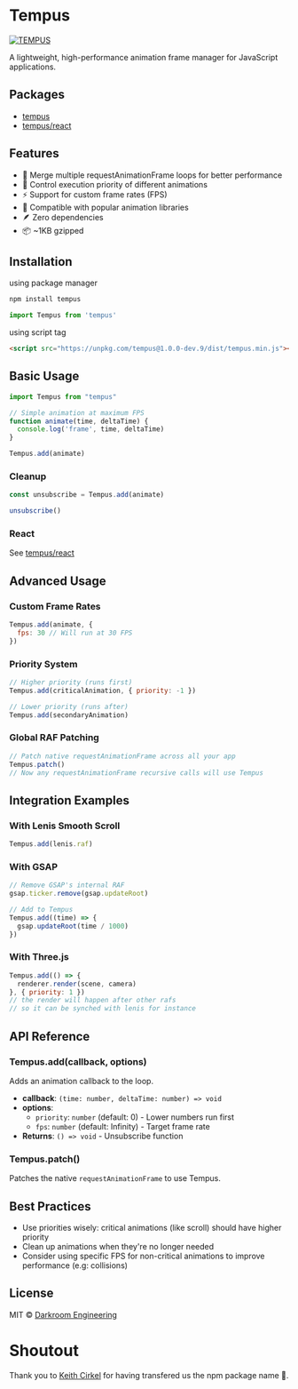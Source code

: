 # Tempus

[![TEMPUS](https://assets.darkroom.engineering/tempus/header.png)](https://github.com/darkroomengineering/tempus)

A lightweight, high-performance animation frame manager for JavaScript applications.

## Packages

- [tempus](./README.md)
- [tempus/react](./packages/react/README.md)

## Features

- 🚀 Merge multiple requestAnimationFrame loops for better performance
- 🎯 Control execution priority of different animations
- ⚡ Support for custom frame rates (FPS)
- 🔄 Compatible with popular animation libraries
- 🪶 Zero dependencies
- 📦 ~1KB gzipped

## Installation

using package manager

```bash
npm install tempus
```

```js
import Tempus from 'tempus'
```

using script tag

```html
<script src="https://unpkg.com/tempus@1.0.0-dev.9/dist/tempus.min.js"></script> 
```

## Basic Usage

```javascript
import Tempus from "tempus"

// Simple animation at maximum FPS
function animate(time, deltaTime) {
  console.log('frame', time, deltaTime)
}

Tempus.add(animate)
```

### Cleanup
```javascript
const unsubscribe = Tempus.add(animate)

unsubscribe()
```

### React

See [tempus/react](./packages/react/README.md)

## Advanced Usage

### Custom Frame Rates

```javascript
Tempus.add(animate, { 
  fps: 30 // Will run at 30 FPS
})
```

### Priority System

```javascript
// Higher priority (runs first)
Tempus.add(criticalAnimation, { priority: -1 })

// Lower priority (runs after)
Tempus.add(secondaryAnimation)
```

### Global RAF Patching

```javascript
// Patch native requestAnimationFrame across all your app
Tempus.patch()
// Now any requestAnimationFrame recursive calls will use Tempus
```

## Integration Examples

### With Lenis Smooth Scroll
```javascript
Tempus.add(lenis.raf)
```

### With GSAP
```javascript
// Remove GSAP's internal RAF
gsap.ticker.remove(gsap.updateRoot)

// Add to Tempus
Tempus.add((time) => {
  gsap.updateRoot(time / 1000)
})
```

### With Three.js
```javascript
Tempus.add(() => {
  renderer.render(scene, camera)
}, { priority: 1 })
// the render will happen after other rafs
// so it can be synched with lenis for instance
```

## API Reference

### Tempus.add(callback, options)

Adds an animation callback to the loop.

- **callback**: `(time: number, deltaTime: number) => void`
- **options**:
  - `priority`: `number` (default: 0) - Lower numbers run first
  - `fps`: `number` (default: Infinity) - Target frame rate
- **Returns**: `() => void` - Unsubscribe function

### Tempus.patch()

Patches the native `requestAnimationFrame` to use Tempus.

## Best Practices

- Use priorities wisely: critical animations (like scroll) should have higher priority
- Clean up animations when they're no longer needed
- Consider using specific FPS for non-critical animations to improve performance (e.g: collisions)

## License

MIT © [Darkroom Engineering](https://github.com/darkroomengineering)

# Shoutout

Thank you to [Keith Cirkel](https://github.com/keithamus) for having transfered us the npm package name 🙏.